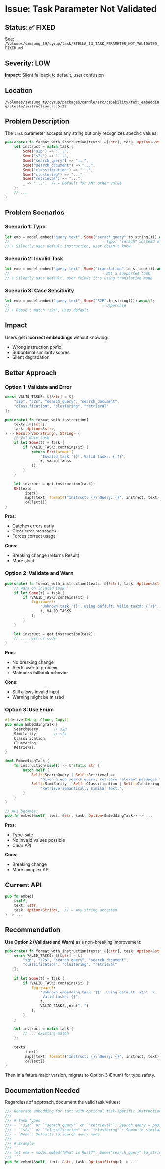 # Issue: Task Parameter Not Validated

## Status: ✅ FIXED
See: `/Volumes/samsung_t9/cyrup/task/STELLA_13_TASK_PARAMETER_NOT_VALIDATED_FIXED.md`

## Severity: LOW
**Impact**: Silent fallback to default, user confusion

## Location
`/Volumes/samsung_t9/cyrup/packages/candle/src/capability/text_embedding/stella/instruction.rs:5-22`

## Problem Description

The `task` parameter accepts any string but only recognizes specific values:

```rust
pub(crate) fn format_with_instruction(texts: &[&str], task: Option<&str>) -> Vec<String> {
    let instruct = match task {
        Some("s2p") => "...",
        Some("s2s") => "...",
        Some("search_query") => "...",
        Some("search_document") => "...",
        Some("classification") => "...",
        Some("clustering") => "...",
        Some("retrieval") => "...",
        _ => "...",  // ← Default for ANY other value
    };
    // ...
}
```

## Problem Scenarios

### Scenario 1: Typo
```rust
let emb = model.embed("query text", Some("serach_query".to_string())).await?;
//                                          ↑ Typo: "serach" instead of "search"
// ↑ Silently uses default instruction, user doesn't know
```

### Scenario 2: Invalid Task
```rust
let emb = model.embed("query text", Some("translation".to_string())).await?;
//                                          ↑ Not a supported task
// ↑ Silently uses default, user thinks it's using translation mode
```

### Scenario 3: Case Sensitivity
```rust
let emb = model.embed("query text", Some("S2P".to_string())).await?;
//                                          ↑ Uppercase
// ↑ Doesn't match "s2p", uses default
```

## Impact

Users get **incorrect embeddings** without knowing:
- Wrong instruction prefix
- Suboptimal similarity scores
- Silent degradation

## Better Approach

### Option 1: Validate and Error

```rust
const VALID_TASKS: &[&str] = &[
    "s2p", "s2s", "search_query", "search_document",
    "classification", "clustering", "retrieval"
];

pub(crate) fn format_with_instruction(
    texts: &[&str],
    task: Option<&str>,
) -> Result<Vec<String>, String> {
    // Validate task
    if let Some(t) = task {
        if !VALID_TASKS.contains(&t) {
            return Err(format!(
                "Invalid task '{}'. Valid tasks: {:?}",
                t, VALID_TASKS
            ));
        }
    }
    
    let instruct = get_instruction(task);
    Ok(texts
        .iter()
        .map(|text| format!("Instruct: {}\nQuery: {}", instruct, text))
        .collect())
}
```

**Pros**:
- Catches errors early
- Clear error messages
- Forces correct usage

**Cons**:
- Breaking change (returns Result)
- More strict

### Option 2: Validate and Warn

```rust
pub(crate) fn format_with_instruction(texts: &[&str], task: Option<&str>) -> Vec<String> {
    // Warn on invalid task
    if let Some(t) = task {
        if !VALID_TASKS.contains(&t) {
            log::warn!(
                "Unknown task '{}', using default. Valid tasks: {:?}",
                t, VALID_TASKS
            );
        }
    }
    
    let instruct = get_instruction(task);
    // ... rest of code
}
```

**Pros**:
- No breaking change
- Alerts user to problem
- Maintains fallback behavior

**Cons**:
- Still allows invalid input
- Warning might be missed

### Option 3: Use Enum

```rust
#[derive(Debug, Clone, Copy)]
pub enum EmbeddingTask {
    SearchQuery,      // s2p
    Similarity,       // s2s
    Classification,
    Clustering,
    Retrieval,
}

impl EmbeddingTask {
    fn instruction(&self) -> &'static str {
        match self {
            Self::SearchQuery | Self::Retrieval => 
                "Given a web search query, retrieve relevant passages that answer the query.",
            Self::Similarity | Self::Classification | Self::Clustering =>
                "Retrieve semantically similar text.",
        }
    }
}

// API becomes:
pub fn embed(&self, text: &str, task: Option<EmbeddingTask>) -> ...
```

**Pros**:
- Type-safe
- No invalid values possible
- Clear API

**Cons**:
- Breaking change
- More complex API

## Current API

```rust
pub fn embed(
    &self,
    text: &str,
    task: Option<String>,  // ← Any string accepted
) -> ...
```

## Recommendation

**Use Option 2 (Validate and Warn)** as a non-breaking improvement:

```rust
pub(crate) fn format_with_instruction(texts: &[&str], task: Option<&str>) -> Vec<String> {
    const VALID_TASKS: &[&str] = &[
        "s2p", "s2s", "search_query", "search_document",
        "classification", "clustering", "retrieval"
    ];
    
    if let Some(t) = task {
        if !VALID_TASKS.contains(&t) {
            log::warn!(
                "Unknown embedding task '{}'. Using default 's2p'. \
                 Valid tasks: {}",
                t,
                VALID_TASKS.join(", ")
            );
        }
    }
    
    let instruct = match task {
        // ... existing match
    };
    
    texts
        .iter()
        .map(|text| format!("Instruct: {}\nQuery: {}", instruct, text))
        .collect()
}
```

Then in a future major version, migrate to Option 3 (Enum) for type safety.

## Documentation Needed

Regardless of approach, document the valid task values:

```rust
/// Generate embedding for text with optional task-specific instruction.
///
/// # Task Types
/// - `"s2p"` or `"search_query"` or `"retrieval"`: Search query → passage retrieval
/// - `"s2s"` or `"classification"` or `"clustering"`: Semantic similarity
/// - `None`: Defaults to search query mode
///
/// # Example
/// ```
/// let emb = model.embed("What is Rust?", Some("search_query".to_string())).await?;
/// ```
pub fn embed(&self, text: &str, task: Option<String>) -> ...
```
